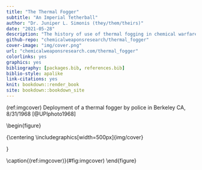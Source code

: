 ```yaml
--- 
title: "The Thermal Fogger"
subtitle: "An Imperial Tetherball"
author: "Dr. Juniper L. Simonis (they/them/theirs)"
date: "2021-05-28"
description: "The history of use of thermal fogging in chemical warfare."
github-repo: "chemicalweaponsresearch/thermal_fogger"
cover-image: "img/cover.png"
url: "chemicalweaponsresearch.com/thermal_fogger"
colorlinks: yes
graphics: yes
bibliography: [packages.bib, references.bib]
biblio-style: apalike
link-citations: yes
knit: bookdown::render_book
site: bookdown::bookdown_site
---
```






(ref:imgcover) Deployment of a thermal fogger by police in Berkeley CA, 8/31/1968 [@UPIphoto1968]

\begin{figure}

{\centering \includegraphics[width=500px]{img/cover} 

}

\caption{(ref:imgcover)}(\#fig:imgcover)
\end{figure}

<br> 





